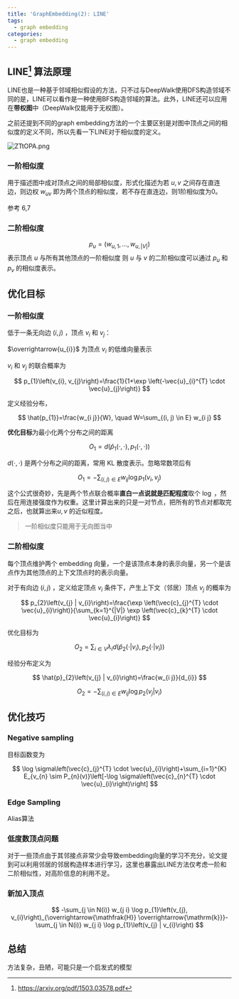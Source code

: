 ```yaml
---
title: 'GraphEmbedding(2): LINE'
tags:
  - graph embedding
categories:
  - graph embedding
---
```


## LINE[^1] 算法原理

LINE也是一种基于邻域相似假设的方法，只不过与DeepWalk使用DFS构造邻域不同的是，LINE可以看作是一种使用BFS构造邻域的算法。此外，LINE还可以应用在**带权图**中（DeepWalk仅能用于无权图）。

之前还提到不同的graph embedding方法的一个主要区别是对图中顶点之间的相似度的定义不同，所以先看一下LINE对于相似度的定义。

![ZTtOPA.png](https://s2.ax1x.com/2019/07/15/ZTtOPA.png)

### 一阶相似度

用于描述图中成对顶点之间的局部相似度，形式化描述为若  $u, v$ 之间存在直连边，则边权 $w_{u v}$ 即为两个顶点的相似度，若不存在直连边，则1阶相似度为0。 

参考 6,7

### 二阶相似度

$$
p_{u}=\left(w_{u, 1}, \dots, w_{u,|V|}\right)
$$ 表示顶点 $u$ 与所有其他顶点的一阶相似度
则 $u$ 与 $v$ 的二阶相似度可以通过 $p_u$ 和 $p_v$ 的相似度表示。

## 优化目标

### 一阶相似度

低于一条无向边 $(i, j)$ ，顶点 $v_i$ 和 $v_j$：

$\overrightarrow{u_{i}}$ 为顶点 $v_i$ 的低维向量表示

$v_i$ 和 $v_j$ 的联合概率为

$$
p_{1}\left(v_{i}, v_{j}\right)=\frac{1}{1+\exp \left(-\vec{u}_{i}^{T} \cdot \vec{u}_{j}\right)}
$$

定义经验分布，

$$
\hat{p_{1}}=\frac{w_{i j}}{W}, \quad W=\sum_{(i, j) \in E} w_{i j}
$$

**优化目标**为最小化两个分布之间的距离

$$
O_{1}=d\left(\hat{p}_{1}(\cdot, \cdot), p_{1}(\cdot, \cdot)\right)
$$

$d(\cdot, \cdot)$ 是两个分布之间的距离，常用 KL 散度表示。忽略常数项后有

$$
O_{1}=-\sum_{(i, j) \in E} w_{i j} \log p_{1}\left(v_{i}, v_{j}\right)
$$

这个公式很奇妙，先是两个节点联合概率**直白一点说就是匹配程度**取个 $\log$ ，然后在用连接强度作为权重。这里计算出来的只是一对节点，把所有的节点对都取完之后，也就算出来$u, v$ 的近似程度。

> 一阶相似度只能用于无向图当中

### 二阶相似度

每个顶点维护两个 embedding 向量，一个是该顶点本身的表示向量，另一个是该点作为其他顶点的上下文顶点时的表示向量。

对于有向边 $(i,j)$ ，定义给定顶点 $v_i$ 条件下，产生上下文（邻居）顶点 $v_j$ 的概率为

$$
p_{2}\left(v_{j} | v_{i}\right)=\frac{\exp \left(\vec{c}_{j}^{T} \cdot \vec{u}_{i}\right)}{\sum_{k=1}^{|V|} \exp \left(\vec{c}_{k}^{T} \cdot \vec{u}_{i}\right)}
$$

优化目标为 

$$
O_{2}=\sum_{i \in V} \lambda_{i} d\left(\hat{p}_{2}\left(\cdot | v_{i}\right), p_{2}\left(\cdot | v_{i}\right)\right)
$$

经验分布定义为

$$
\hat{p}_{2}\left(v_{j} | v_{i}\right)=\frac{w_{i j}}{d_{i}}
$$

$$
O_{2}=-\sum_{(i, j) \in E} w_{i j} \log p_{2}\left(v_{j} | v_{i}\right)
$$

## 优化技巧

### Negative sampling

目标函数变为

$$
\log \sigma\left(\vec{c}_{j}^{T} \cdot \vec{u}_{i}\right)+\sum_{i=1}^{K} E_{v_{n} \sim P_{n}(v)}\left[-\log \sigma\left(\vec{c}_{n}^{T} \cdot \vec{u}_{i}\right)\right]
$$

### Edge Sampling

Alias算法

### 低度数顶点问题

对于一些顶点由于其邻接点非常少会导致embedding向量的学习不充分，论文提到可以利用邻居的邻居构造样本进行学习，这里也暴露出LINE方法仅考虑一阶和二阶相似性，对高阶信息的利用不足。

### 新加入顶点


$$
-\sum_{j \in N(i)} w_{j i} \log p_{1}\left(v_{j}, v_{i}\right)_{\overrightarrow{\mathfrak{H}} \overrightarrow{\mathrm{k}}}-\sum_{j \in N(i)} w_{j i} \log p_{1}\left(v_{j} | v_{i}\right)
$$

## 总结

方法复杂，丑陋，可能只是一个启发式的模型

[^1]:https://arxiv.org/pdf/1503.03578.pdf
